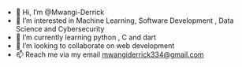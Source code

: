 - 👋 Hi, I’m @Mwangi-Derrick
- 👀 I’m interested in Machine Learning, Software Development , Data Science and Cybersecurity
- 🌱 I’m currently learning python , C and dart
- 💞️ I’m looking to collaborate on web development
- 📫 Reach me via my email  mwangiderrick334@gmail.com

<!---
Mwangi-Derrick/Mwangi-Derrick is a ✨ special ✨ repository because its `README.md` (this file) appears on your GitHub profile.
You can click the Preview link to take a look at your changes.
--->
